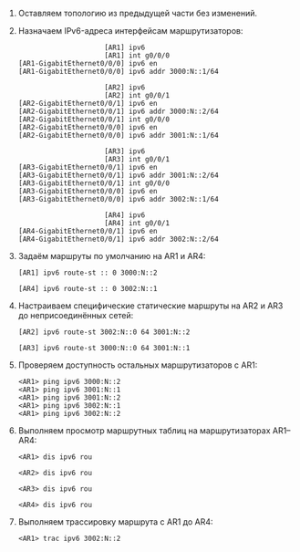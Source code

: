 1. Оставляем топологию из предыдущей части без изменений.

2. Назначаем IPv6-адреса интерфейсам маршрутизаторов:

   ```
                        [AR1] ipv6
                        [AR1] int g0/0/0
   [AR1-GigabitEthernet0/0/0] ipv6 en
   [AR1-GigabitEthernet0/0/0] ipv6 addr 3000:N::1/64
   ```

   ```
                        [AR2] ipv6
                        [AR2] int g0/0/1
   [AR2-GigabitEthernet0/0/1] ipv6 en
   [AR2-GigabitEthernet0/0/1] ipv6 addr 3000:N::2/64
   [AR2-GigabitEthernet0/0/1] int g0/0/0
   [AR2-GigabitEthernet0/0/0] ipv6 en
   [AR2-GigabitEthernet0/0/0] ipv6 addr 3001:N::1/64
   ```

   ```
                        [AR3] ipv6
                        [AR3] int g0/0/1
   [AR3-GigabitEthernet0/0/1] ipv6 en
   [AR3-GigabitEthernet0/0/1] ipv6 addr 3001:N::2/64
   [AR3-GigabitEthernet0/0/1] int g0/0/0
   [AR3-GigabitEthernet0/0/0] ipv6 en
   [AR3-GigabitEthernet0/0/0] ipv6 addr 3002:N::1/64
   ```

   ```
                        [AR4] ipv6
                        [AR4] int g0/0/1
   [AR4-GigabitEthernet0/0/1] ipv6 en
   [AR4-GigabitEthernet0/0/1] ipv6 addr 3002:N::2/64
   ```

3. Задаём маршруты по умолчанию на AR1 и AR4:

   ```
   [AR1] ipv6 route-st :: 0 3000:N::2
   ```

   ```
   [AR4] ipv6 route-st :: 0 3002:N::1
   ```

4. Настраиваем специфические статические маршруты на AR2 и AR3 до неприсоединённых сетей:

   ```
   [AR2] ipv6 route-st 3002:N::0 64 3001:N::2
   ```

   ```
   [AR3] ipv6 route-st 3000:N::0 64 3001:N::1
   ```

5. Проверяем доступность остальных маршрутизаторов с AR1:

   ```
   <AR1> ping ipv6 3000:N::2
   <AR1> ping ipv6 3001:N::1
   <AR1> ping ipv6 3001:N::2
   <AR1> ping ipv6 3002:N::1
   <AR1> ping ipv6 3002:N::2
   ```

6. Выполняем просмотр маршрутных таблиц на маршрутизаторах AR1–AR4:

   ```
   <AR1> dis ipv6 rou
   ```

   ```
   <AR2> dis ipv6 rou
   ```

   ```
   <AR3> dis ipv6 rou
   ```

   ```
   <AR4> dis ipv6 rou
   ```

7. Выполняем трассировку маршрута с AR1 до AR4:

   ```
   <AR1> trac ipv6 3002:N::2
   ```
